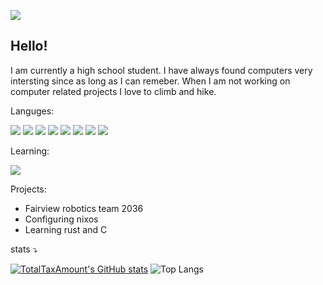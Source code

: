 ![](https://komarev.com/ghpvc/?username=TotalTaxAmount)
## Hello!
I am currently a high school student. I have always found computers very intersting since as long as I can remeber. When I am not working on computer related projects I love to climb and hike. 

Languges:
<p>
  <img src="https://img.shields.io/badge/Python-3776AB?style=for-the-badge&logo=python&logoColor=white" />
  <img src="https://img.shields.io/badge/JavaScript-D92E8A?style=for-the-badge&logo=javascript&logoColor=white" />
  <img src="https://img.shields.io/badge/HTML5-E34F26?style=for-the-badge&logo=html5&logoColor=white" />
  <img src="https://img.shields.io/badge/CSS3-0084ff?style=for-the-badge&logo=css3&logoColor=white" />
  <img src="https://img.shields.io/badge/Java-ED8B00?style=for-the-badge&logo=oracle&logoColor=white" />
  <img src="https://img.shields.io/badge/Kotlin-270296?style=for-the-badge&logo=kotlin&logoColor=white" />
  <img src="https://img.shields.io/badge/Nix-5277C3?style=for-the-badge&logo=nixos&logoColor=white" />
  <img src="https://img.shields.io/badge/Rust-ED8B00?style=for-the-badge&logo=rust&logoColor=white" />
</p>

Learning:
<p>
    <img src="https://img.shields.io/badge/C-00599C?style=for-the-badge&logo=cplusplus&logoColor=white" />
</p>
 
 Projects:
 - Fairview robotics team 2036
 - Configuring nixos
 - Learning rust and C
 
stats ⤵
 
  [![TotalTaxAmount's GitHub stats](https://github-readme-stats.vercel.app/api?username=TotalTaxAmount&show_icons=true&theme=dracula)](https://github.com/anuraghazra/github-readme-stats)
  ![Top Langs](https://github-readme-stats.vercel.app/api/top-langs/?username=totaltaxamount&layout=compact&exclude_repo=Graviton,Reload,dotfiles&langs_count=9)


<!---
InvisibleCatA1/InvisibleCatA1 is a ✨ special ✨ repository because its `README.md` (this file) appears on your GitHub profile.
You can click the Preview link to take a look at your changes.
--->
